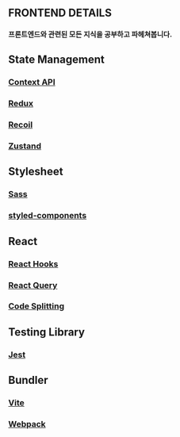 ## FRONTEND DETAILS

#### 프론트엔드와 관련된 모든 지식을 공부하고 파헤쳐봅니다.

## State Management

### [Context API](https://github.com/Ubinquitous/Details/tree/master/Context%20API)

### [Redux](https://github.com/Ubinquitous/Details/tree/master/Redux)

### [Recoil](https://github.com/Ubinquitous/Details/tree/master/Recoil)

### [Zustand](https://github.com/Ubinquitous/Details/tree/master/Zustand)

## Stylesheet

### [Sass](https://github.com/Ubinquitous/Details/tree/master/Sass)

### [styled-components](https://github.com/Ubinquitous/Details/tree/master/Styled-components)

## React

### [React Hooks](https://github.com/Ubinquitous/Details/tree/master/React-hooks)

### [React Query](https://github.com/Ubinquitous/Details/tree/master/React%20Query)

### [Code Splitting](https://github.com/Ubinquitous/Details/tree/master/Code%20Splitting)

## Testing Library

### [Jest](https://github.com/Ubinquitous/Details/tree/master/Jest)

## Bundler

### [Vite](https://github.com/Ubinquitous/Details/tree/master/Vite)

### [Webpack](https://github.com/Ubinquitous/Details/tree/master/Webpack)
